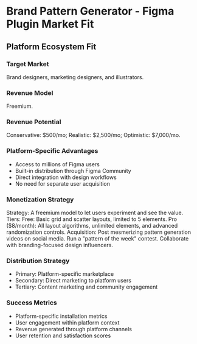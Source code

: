 # Brand Pattern Generator - Figma Plugin Market Fit

## Platform Ecosystem Fit

### Target Market
Brand designers, marketing designers, and illustrators.

### Revenue Model
Freemium.

### Revenue Potential
Conservative: $500/mo; Realistic: $2,500/mo; Optimistic: $7,000/mo.

### Platform-Specific Advantages
- Access to millions of Figma users
- Built-in distribution through Figma Community
- Direct integration with design workflows
- No need for separate user acquisition

### Monetization Strategy
Strategy: A freemium model to let users experiment and see the value. Tiers: Free: Basic grid and scatter layouts, limited to 5 elements. Pro ($8/month): All layout algorithms, unlimited elements, and advanced randomization controls. Acquisition: Post mesmerizing pattern generation videos on social media. Run a "pattern of the week" contest. Collaborate with branding-focused design influencers.

### Distribution Strategy
- Primary: Platform-specific marketplace
- Secondary: Direct marketing to platform users
- Tertiary: Content marketing and community engagement

### Success Metrics
- Platform-specific installation metrics
- User engagement within platform context
- Revenue generated through platform channels
- User retention and satisfaction scores
